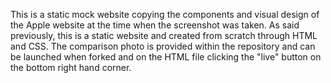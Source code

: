 This is a static mock website copying the components and visual design of the Apple website at the time when the screenshot was taken. As said previously, this is a static website and created
from scratch through HTML and CSS. The comparison photo is provided within the repository and can be launched when forked and on the HTML file clicking the "live" button on the bottom right hand
corner.
